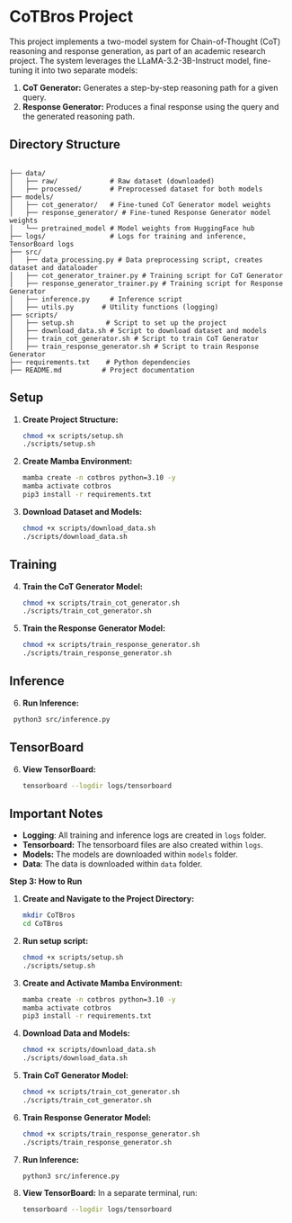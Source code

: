 
# CoTBros Project

This project implements a two-model system for Chain-of-Thought (CoT) reasoning and response generation, as part of an academic research project. The system leverages the LLaMA-3.2-3B-Instruct model, fine-tuning it into two separate models:

1. **CoT Generator:** Generates a step-by-step reasoning path for a given query.
2. **Response Generator:** Produces a final response using the query and the generated reasoning path.

## Directory Structure

```

├── data/
│   ├── raw/             # Raw dataset (downloaded)
│   ├── processed/       # Preprocessed dataset for both models
├── models/
│   ├── cot_generator/   # Fine-tuned CoT Generator model weights
│   ├── response_generator/ # Fine-tuned Response Generator model weights
│   └── pretrained_model # Model weights from HuggingFace hub
├── logs/                # Logs for training and inference, TensorBoard logs
├── src/
│   ├── data_processing.py # Data preprocessing script, creates dataset and dataloader
│   ├── cot_generator_trainer.py # Training script for CoT Generator
│   ├── response_generator_trainer.py # Training script for Response Generator
│   ├── inference.py     # Inference script
│   ├── utils.py       # Utility functions (logging)
├── scripts/
│   ├── setup.sh        # Script to set up the project
│   ├── download_data.sh # Script to download dataset and models
│   ├── train_cot_generator.sh # Script to train CoT Generator
│   ├── train_response_generator.sh # Script to train Response Generator
├── requirements.txt    # Python dependencies
├── README.md          # Project documentation
```

## Setup

1.  **Create Project Structure:**
    ```bash
    chmod +x scripts/setup.sh
    ./scripts/setup.sh
    ```

2.  **Create Mamba Environment:**
    ```bash
    mamba create -n cotbros python=3.10 -y
    mamba activate cotbros
    pip3 install -r requirements.txt
    ```
3.  **Download Dataset and Models:**
    ```bash
    chmod +x scripts/download_data.sh
    ./scripts/download_data.sh
    ```

## Training
4. **Train the CoT Generator Model:**
   ```bash
   chmod +x scripts/train_cot_generator.sh
   ./scripts/train_cot_generator.sh
   ```
5. **Train the Response Generator Model:**
    ```bash
    chmod +x scripts/train_response_generator.sh
    ./scripts/train_response_generator.sh
    ```

## Inference
6.  **Run Inference:**
   ```bash
    python3 src/inference.py
   ```
## TensorBoard
6.  **View TensorBoard:**
    ```bash
    tensorboard --logdir logs/tensorboard
    ```

## Important Notes
*  **Logging**: All training and inference logs are created in `logs` folder.
*  **Tensorboard:** The tensorboard files are also created within `logs`.
*  **Models:** The models are downloaded within `models` folder.
*  **Data**: The data is downloaded within `data` folder.


**Step 3: How to Run**

1.  **Create and Navigate to the Project Directory:**
    ```bash
    mkdir CoTBros
    cd CoTBros
    ```
2.  **Run setup script:**
    ```bash
    chmod +x scripts/setup.sh
    ./scripts/setup.sh
    ```
3.  **Create and Activate Mamba Environment:**
    ```bash
    mamba create -n cotbros python=3.10 -y
    mamba activate cotbros
    pip3 install -r requirements.txt
    ```
4.  **Download Data and Models:**
    ```bash
    chmod +x scripts/download_data.sh
    ./scripts/download_data.sh
    ```
5.  **Train CoT Generator Model:**
    ```bash
    chmod +x scripts/train_cot_generator.sh
    ./scripts/train_cot_generator.sh
    ```
6.  **Train Response Generator Model:**
    ```bash
    chmod +x scripts/train_response_generator.sh
    ./scripts/train_response_generator.sh
    ```

7. **Run Inference:**
    ```bash
    python3 src/inference.py
    ```

8.  **View TensorBoard:** In a separate terminal, run:
    ```bash
    tensorboard --logdir logs/tensorboard
    ```
